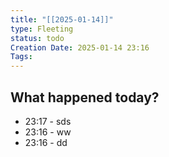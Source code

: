 ```yaml
---
title: "[[2025-01-14]]"
type: Fleeting
status: todo
Creation Date: 2025-01-14 23:16
Tags:
---
```



## What happened today?
- 23:17 - sds
- 23:16 - ww
- 23:16 - dd